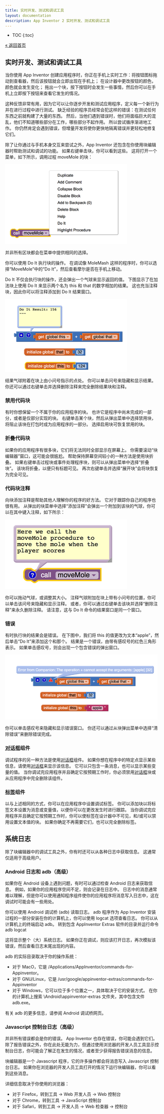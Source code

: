 ```yaml
---
title: 实时开发、测试和调试工具
layout: documentation
description: App Inventor 2 实时开发、测试和调试工具
---
```


* TOC
{:toc}

[&laquo; 返回首页](index.html)

## 实时开发、测试和调试工具

当你使用 App Inventor 创建应用程序时，你正在手机上实时工作：将按钮图标拖动到查看器，然后该按钮就会立即出现在手机上； 在设计器中更改按钮的颜色，颜色就会发生变化； 拖出一个块，按下按钮时会发生一些事情，然后你可以在手机上立即按下按钮来查看它发生的情况。

这种反馈非常有用，因为它可以让你逐步开发和测试应用程序，定义每一个新行为并在进行过程中进行测试。 缺乏经验的程序员经常会犯这样的错误：在测试任何东西之前就构建了大量的东西。 然后，当他们遇到错误时，他们将面临巨大的混乱，他们不知道哪些部分在工作，哪些部分不起作用。 所以尝试循序渐进地工作。 你仍然肯定会遇到错误，但增量开发将使你更快地隔离错误并更轻松地修复它们。

除了让你通过与手机本身交互来尝试之外，App Inventor 还包含在你使用块编辑器时帮助测试和调试的功能。 如果右键单击块，你可以看到这些。 这将打开一个菜单，如下所示，调用过程 moveMole 的块：

![](images/testing-image1.png)

并非所有区块都会在菜单中提供相同的选择。

你可以使用 Do It 执行块的操作。 在调试像 MoleMash 这样的程序时，你可以选择“MoveMole”中的“Do It”，然后查看摩尔是否在手机上移动。

Do It 不仅会执行块的操作，还会弹出一个气球来显示返回的值。 下图显示了在加法块上使用 Do It 来显示两个名为 this 和 that 的数字相加的结果。 这也充当注释块，因此你可以将注释添加到 Do It 结果窗口。

![](images/testing-image2.png)

结果气球附着在块上由小问号指示的点处。 你可以单击问号来隐藏和显示结果。 你还可以通过右键单击并选择删除注释来完全删除结果块和注释。

### 禁用代码块

有时你想保留一个不属于你的应用程序的块。 也许它是程序中尚未完成的一部分，或者是仅部分实现的块。 右键单击某个块，然后从弹出菜单中选择禁用块，将阻止该块在打包时成为应用程序的一部分。 选择启用块可恢复禁用的块。

### 折叠代码块

如果你的应用程序有很多块，它们将无法同时全部显示在屏幕上。 你需要滚动“块编辑器”窗口，这可能会很尴尬。 帮助保持屏幕空间较小的一种方法是使用块折叠。 如果右键单击过程块或事件处理程序块，则可以从弹出菜单中选择“折叠块”。 该块将折叠，以便只有标题可见。 再次右键单击并选择“展开块”会将块恢复为完全可见。

### 代码块注释

向块添加注释是帮助其他人理解你的程序的好方法。 它对于跟踪你自己的程序也很有用。 从弹出的块菜单中选择“添加注释”会弹出一个附加到该块的气球，你可以在其中键入注释，如下所示：

![](images/testing-image3.png)

你可以拖动气球，或调整其大小。 注释气球附加在块上带有小问号的位置，你可以单击该问号来隐藏和显示注释。 或者，你可以通过右键单击该块并选择“删除注释”来永久删除注释。 请注意，这与 Do It 命令的结果窗口是同一个窗口。

### 错误

有时执行块的结果会是错误。 在下图中，我们将 this 的值更改为文本“apple”，然后单击“Do It”来添加这个和那个。 结果是一个错误，由带有感叹号的红色三角形表示。 如果单击感叹号，则会出现一个包含错误的弹出窗口。

![](images/testing-image4.png)

你可以单击感叹号来隐藏和显示错误窗口。 你还可以通过从块弹出菜单中选择“清除错误”来删除错误完成。

### [对话框](../components/userinterface.html#Notifier)组件

调试程序的另一种方法是使用[对话框](../components/userinterface.html#Notifier)组件。 如果你想在程序中的特定点显示某些信息，请使用[对话框](../components/userinterface.html#Notifier)来显示该信息。 它可以只包含一条消息，也可以显示某些变量的值。 当你调试完应用程序并且确定它按预期工作时，你必须禁用[对话框](../components/userinterface.html#Notifier)块或从应用程序中完全删除该组件。

### [标签](../components/userinterface.html#Label)组件

以与上述相同的方式，你可以在应用程序中设置调试标签。 你可以添加块以将标签文本设置为消息或变量值，以便你可以在更改发生时进行跟踪。 当你调试完应用程序并且确定它按预期工作时，你可以使标签在设计器中不可见，和/或可以禁用设置文本值的块。 如果你确定不再需要它们，也可以完全删除标签。

## 系统日志

除了块编辑器中的调试工具之外，你有时还可以从各种日志中获取信息。 这通常仅适用于高级用户。

### Android 日志和 adb（高级）

如果你在 Android 设备上遇到问题，有时可以通过检查 Android 日志来获取信息。 例如，如果你的应用程序空间不足，则会记录在日志中。 日志中的消息通常难以理解，但是你可以使用通知程序组件使你的应用程序将消息写入日志中，这在调试时可能会有一些用处。

你可以使用 Android 调试桥 (adb) 读取日志。 adb 程序作为 App Inventor 安装过程的一部分安装在你的计算机上，你可以使用 logcat 选项查看日志。 你可以从计算机上的终端启动 adb。 转到包含 AppInventor Extras 软件的目录并运行命令 adb logcat

这将显示整个（大）系统日志。 如果你正在调试，则应该打开日志，再次模拟该错误，然后查看日志末尾出现的内容。

adb 的实际目录取决于你的操作系统：

* 对于 MacO，它是 /Applications/AppInventor/commands-for-Appinventor。
* 对于 GNU/Linux，它是 /usr/google/appinventor-extras/commands-for-Appinventor
* 对于 Windows，它可以位于多个位置之一，具体取决于它的安装方式。 在你的计算机上搜索 \Android\appinventor-extras 文件夹，其中包含文件 adb.exe。

有关 adb 的更多信息，请参阅 Android 调试桥网页。

### Javascript 控制台日志（高级）

并非所有错误都会是你的错误。 App Inventor 也存在错误，你可能会遇到它们。 除了报告错误之外，你在此处无能为力，但通过使用浏览器的开发人员工具显示控制台日志，你可能会了解正在发生的情况，或者至少获得报告错误消息的信息。

块编辑器是一个 Javascript 程序，它的许多操作都会将消息写入 Javascript 控制台日志。 如果你在浏览器的开发人员工具打开的情况下运行块编辑器，你可以看到这些消息。

详细信息取决于你使用的浏览器：

* 对于 Firefox，转到工具 -> Web 开发人员 -> Web 控制台
* 对于 Chrome，转到工具 -> JavaScript 控制台
* 对于 Safari，转到工具 -> 开发人员 -> Web 检查器 -> 控制台
